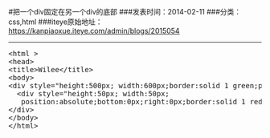 #把一个div固定在另一个div的底部
###发表时间：2014-02-11
###分类：css,html
###iteye原始地址：<a href="https://kanpiaoxue.iteye.com/admin/blogs/2015054" target="_blank">https://kanpiaoxue.iteye.com/admin/blogs/2015054</a>

---

<div class="iteye-blog-content-contain" style="font-size: 14px;"> 
 <pre name="code" class="html">&lt;html &gt;
&lt;head&gt;
&lt;title&gt;Wilee&lt;/title&gt;
&lt;body&gt;
&lt;div style="height:500px; width:600px;border:solid 1 green;position:absolute; top:0px;left:0px"&gt;
  &lt;div style="height:50px; width:50px; 
   position:absolute;bottom:0px;right:0px;border:solid 1 red;"&gt; 222&lt;/div&gt;
&lt;/div&gt; 
&lt;/body&gt;
&lt;/html&gt;</pre> 
 <p>&nbsp;</p> 
</div>